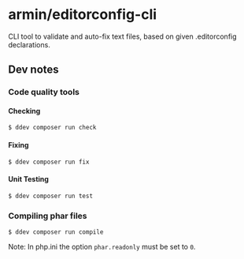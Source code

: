 # armin/editorconfig-cli

CLI tool to validate and auto-fix text files, based on given .editorconfig declarations.



## Dev notes

### Code quality tools

#### Checking
```
$ ddev composer run check
```
#### Fixing
```
$ ddev composer run fix
```
#### Unit Testing
```
$ ddev composer run test
```

### Compiling phar files

```
$ ddev composer run compile
```

Note: In php.ini the option ``phar.readonly`` must be set to ``0``.
